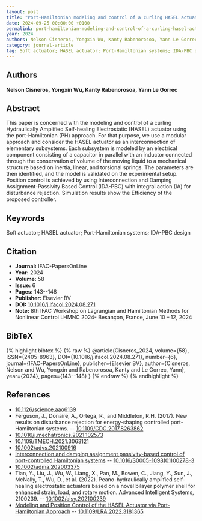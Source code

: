 ```yaml
---
layout: post
title: "Port-Hamiltonian modeling and control of a curling HASEL actuator"
date: 2024-09-25 00:00:00 +0100
permalink: port-hamiltonian-modeling-and-control-of-a-curling-hasel-actuator
year: 2024
authors: Nelson Cisneros, Yongxin Wu, Kanty Rabenorosoa, Yann Le Gorrec
category: journal-article
tag: Soft actuator; HASEL actuator; Port-Hamiltonian systems; IDA-PBC design
---
```

 
## Authors
**Nelson Cisneros, Yongxin Wu, Kanty Rabenorosoa, Yann Le Gorrec**
 
## Abstract
This paper is concerned with the modeling and control of a curling Hydraulically Amplified Self-healing Electrostatic (HASEL) actuator using the port-Hamiltonian (PH) approach. For that purpose, we use a modular approach and consider the HASEL actuator as an interconnection of elementary subsystems. Each subsystem is modeled by an electrical component consisting of a capacitor in parallel with an inductor connected through the conservation of volume of the moving liquid to a mechanical structure based on inertia, linear, and torsional springs. The parameters are then identified, and the model is validated on the experimental setup. Position control is achieved by using Interconnection and Damping Assignment-Passivity Based Control (IDA-PBC) with integral action (IA) for disturbance rejection. Simulation results show the Efficiency of the proposed controller.
 
## Keywords
Soft actuator; HASEL actuator; Port-Hamiltonian systems; IDA-PBC design
 
## Citation
- **Journal:** IFAC-PapersOnLine
- **Year:** 2024
- **Volume:** 58
- **Issue:** 6
- **Pages:** 143--148
- **Publisher:** Elsevier BV
- **DOI:** [10.1016/j.ifacol.2024.08.271](https://doi.org/10.1016/j.ifacol.2024.08.271)
- **Note:** 8th IFAC Workshop on Lagrangian and Hamiltonian Methods for Nonlinear Control LHMNC 2024- Besançon, France, June 10 – 12, 2024
 
## BibTeX
{% highlight bibtex %}
{% raw %}
@article{Cisneros_2024,
  volume={58},
  ISSN={2405-8963},
  DOI={10.1016/j.ifacol.2024.08.271},
  number={6},
  journal={IFAC-PapersOnLine},
  publisher={Elsevier BV},
  author={Cisneros, Nelson and Wu, Yongxin and Rabenorosoa, Kanty and Le Gorrec, Yann},
  year={2024},
  pages={143--148}
}
{% endraw %}
{% endhighlight %}
 
## References
- [10.1126/science.aao6139](https://doi.org/10.1126/science.aao6139)
- Ferguson, J., Donaire, A., Ortega, R., and Middleton, R.H. (2017). New results on disturbance rejection for energy-shaping controlled port-Hamiltonian systems. -- [10.1109/CDC.2017.8263862](https://doi.org/10.1109/CDC.2017.8263862)
- [10.1016/j.mechatronics.2021.102573](https://doi.org/10.1016/j.mechatronics.2021.102573)
- [10.1109/TMECH.2021.3063121](https://doi.org/10.1109/TMECH.2021.3063121)
- [10.1002/advs.202100916](https://doi.org/10.1002/advs.202100916)
- [Interconnection and damping assignment passivity-based control of port-controlled Hamiltonian systems](interconnection-and-damping-assignment-passivity-based-control-of-port-controlled-hamiltonian-systems) -- [10.1016/S0005-1098(01)00278-3](https://doi.org/10.1016/S0005-1098(01)00278-3)
- [10.1002/adma.202003375](https://doi.org/10.1002/adma.202003375)
- Tian, Y., Liu, J., Wu, W., Liang, X., Pan, M., Bowen, C., Jiang, Y., Sun, J., McNally, T., Wu, D., et al. (2022). Peano-hydraulically amplified self-healing electrostatic actuators based on a novel bilayer polymer shell for enhanced strain, load, and rotary motion. Advanced Intelligent Systems, 2100239. -- [10.1002/aisy.202100239](https://doi.org/10.1002/aisy.202100239)
- [Modeling and Position Control of the HASEL Actuator via Port-Hamiltonian Approach](modeling-and-position-control-of-the-hasel-actuator-via-port-hamiltonian-approach) -- [10.1109/LRA.2022.3181365](https://doi.org/10.1109/LRA.2022.3181365)


